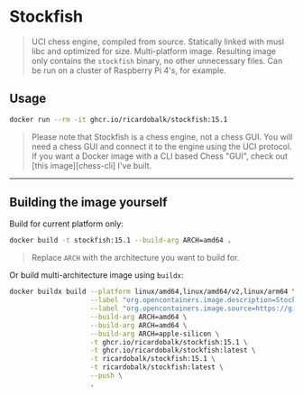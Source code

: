 # Stockfish

> UCI chess engine, compiled from source. Statically linked with musl libc and optimized for size. Multi-platform image. Resulting image only contains the `stockfish` binary, no other unnecessary files. Can be run on a cluster of Raspberry Pi 4's, for example.

## Usage

```sh
docker run --rm -it ghcr.io/ricardobalk/stockfish:15.1
```

> Please note that Stockfish is a chess engine, not a chess GUI. You will need a chess GUI and connect it to the engine using the UCI protocol.
> If you want a Docker image with a CLI based Chess "GUI", check out [this image][chess-cli] I've built.

---

## Building the image yourself

Build for current platform only:

```sh
docker build -t stockfish:15.1 --build-arg ARCH=amd64 .
```

> Replace `ARCH` with the architecture you want to build for.

Or build multi-architecture image using `buildx`:

```sh
docker buildx build --platform linux/amd64,linux/amd64/v2,linux/arm64 \
                    --label "org.opencontainers.image.description=Stockfish, UCI chess engine, compiled from source. Statically linked with musl libc and optimized for size. Multi-platform image."  \
                    --label "org.opencontainers.image.source=https://github.com/ricardobalk/docker/tree/main/stockfish" \
                    --build-arg ARCH=amd64 \
                    --build-arg ARCH=amd64 \
                    --build-arg ARCH=apple-silicon \
                    -t ghcr.io/ricardobalk/stockfish:15.1 \
                    -t ghcr.io/ricardobalk/stockfish:latest \
                    -t ricardobalk/stockfish:15.1 \
                    -t ricardobalk/stockfish:latest \
                    --push \
                    .
```